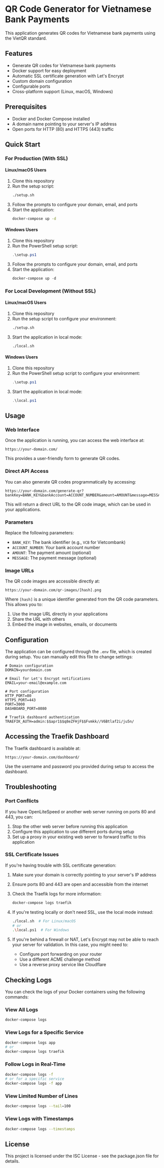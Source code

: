 # QR Code Generator for Vietnamese Bank Payments

This application generates QR codes for Vietnamese bank payments using the VietQR standard.

## Features

- Generate QR codes for Vietnamese bank payments
- Docker support for easy deployment
- Automatic SSL certificate generation with Let's Encrypt
- Custom domain configuration
- Configurable ports
- Cross-platform support (Linux, macOS, Windows)

## Prerequisites

- Docker and Docker Compose installed
- A domain name pointing to your server's IP address
- Open ports for HTTP (80) and HTTPS (443) traffic

## Quick Start

### For Production (With SSL)

#### Linux/macOS Users

1. Clone this repository
2. Run the setup script:
   ```bash
   ./setup.sh
   ```
3. Follow the prompts to configure your domain, email, and ports
4. Start the application:
   ```bash
   docker-compose up -d
   ```

#### Windows Users

1. Clone this repository
2. Run the PowerShell setup script:
   ```powershell
   .\setup.ps1
   ```
3. Follow the prompts to configure your domain, email, and ports
4. Start the application:
   ```powershell
   docker-compose up -d
   ```

### For Local Development (Without SSL)

#### Linux/macOS Users

1. Clone this repository
2. Run the setup script to configure your environment:
   ```bash
   ./setup.sh
   ```
3. Start the application in local mode:
   ```bash
   ./local.sh
   ```

#### Windows Users

1. Clone this repository
2. Run the PowerShell setup script to configure your environment:
   ```powershell
   .\setup.ps1
   ```
3. Start the application in local mode:
   ```powershell
   .\local.ps1
   ```

## Usage

### Web Interface

Once the application is running, you can access the web interface at:

```
https://your-domain.com/
```

This provides a user-friendly form to generate QR codes.

### Direct API Access

You can also generate QR codes programmatically by accessing:

```
https://your-domain.com/generate-qr?bankKey=BANK_KEY&bankAccount=ACCOUNT_NUMBER&amount=AMOUNT&message=MESSAGE
```

This will return a direct URL to the QR code image, which can be used in your applications.

### Parameters

Replace the following parameters:
- `BANK_KEY`: The bank identifier (e.g., `VCB` for Vietcombank)
- `ACCOUNT_NUMBER`: Your bank account number
- `AMOUNT`: The payment amount (optional)
- `MESSAGE`: The payment message (optional)

### Image URLs

The QR code images are accessible directly at:

```
https://your-domain.com/qr-images/[hash].png
```

Where `[hash]` is a unique identifier generated from the QR code parameters. This allows you to:

1. Use the image URL directly in your applications
2. Share the URL with others
3. Embed the image in websites, emails, or documents

## Configuration

The application can be configured through the `.env` file, which is created during setup. You can manually edit this file to change settings:

```
# Domain configuration
DOMAIN=yourdomain.com

# Email for Let's Encrypt notifications
EMAIL=your-email@example.com

# Port configuration
HTTP_PORT=80
HTTPS_PORT=443
PORT=3000
DASHBOARD_PORT=8080

# Traefik dashboard authentication
TRAEFIK_AUTH=admin:$$apr1$$q8eZFHjF$$Fvmkk//V6Btlaf2i/ju5n/
```

## Accessing the Traefik Dashboard

The Traefik dashboard is available at:

```
https://your-domain.com/dashboard/
```

Use the username and password you provided during setup to access the dashboard.

## Troubleshooting

### Port Conflicts

If you have OpenLiteSpeed or another web server running on ports 80 and 443, you can:

1. Stop the other web server before running this application
2. Configure this application to use different ports during setup
3. Set up a proxy in your existing web server to forward traffic to this application

### SSL Certificate Issues

If you're having trouble with SSL certificate generation:

1. Make sure your domain is correctly pointing to your server's IP address
2. Ensure ports 80 and 443 are open and accessible from the internet
3. Check the Traefik logs for more information:
   ```bash
   docker-compose logs traefik
   ```

4. If you're testing locally or don't need SSL, use the local mode instead:
   ```bash
   ./local.sh  # For Linux/macOS
   # or
   .\local.ps1  # For Windows
   ```

5. If you're behind a firewall or NAT, Let's Encrypt may not be able to reach your server for validation. In this case, you might need to:
   - Configure port forwarding on your router
   - Use a different ACME challenge method
   - Use a reverse proxy service like Cloudflare

## Checking Logs

You can check the logs of your Docker containers using the following commands:

### View All Logs

```bash
docker-compose logs
```

### View Logs for a Specific Service

```bash
docker-compose logs app
# or
docker-compose logs traefik
```

### Follow Logs in Real-Time

```bash
docker-compose logs -f
# or for a specific service
docker-compose logs -f app
```

### View Limited Number of Lines

```bash
docker-compose logs --tail=100
```

### View Logs with Timestamps

```bash
docker-compose logs --timestamps
```

## License

This project is licensed under the ISC License - see the package.json file for details.